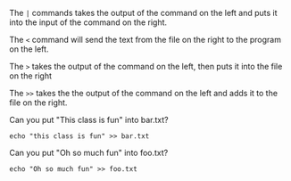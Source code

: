 The `|` commands takes the output of the command on the left and puts it into the input of the command on the right.

The `<` command will send the text from the file on the right to the program on the left.

The `>` takes the output of the command on the left, then puts it into the file on the right

The `>>` takes the the output of the command on the left and adds it to the file on the right.


Can you put "This class is fun" into bar.txt?

`echo "this class is fun" >> bar.txt`

Can you put "Oh so much fun" into foo.txt?

`echo "Oh so much fun" >> foo.txt`

